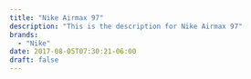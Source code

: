 ```yaml
---
title: "Nike Airmax 97"
description: "This is the description for Nike Airmax 97"
brands:
  - "Nike"
date: 2017-08-05T07:30:21-06:00
draft: false
---
```

